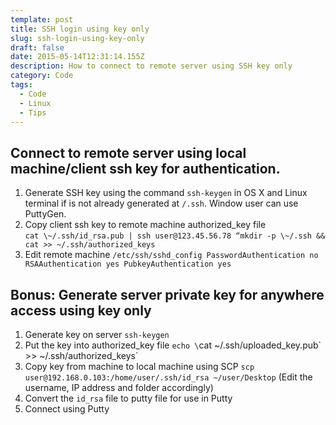 ```yaml
---
template: post
title: SSH login using key only
slug: ssh-login-using-key-only
draft: false
date: 2015-05-14T12:31:14.155Z
description: How to connect to remote server using SSH key only
category: Code
tags:
  - Code
  - Linux
  - Tips
---
```

## Connect to remote server using local machine/client ssh key for authentication.

1. Generate SSH key using the command `ssh-keygen` in OS X and Linux terminal if is not already generated at `/.ssh`. Window user can use PuttyGen.
2. Copy client ssh key to remote machine authorized_key file\
   `cat \~/.ssh/id_rsa.pub | ssh user@123.45.56.78 “mkdir -p \~/.ssh && cat >> ~/.ssh/authorized_keys`
3. Edit remote machine `/etc/ssh/sshd_config PasswordAuthentication no RSAAuthentication yes PubkeyAuthentication yes`

## Bonus: Generate server private key for anywhere access using key only

1. Generate key on server `ssh-keygen`
2. Put the key into authorized_key file `echo \`cat \~/.ssh/uploaded_key.pub\` >> \~/.ssh/authorized_keys`
3. Copy key from machine to local machine using SCP `scp user@192.168.0.103:/home/user/.ssh/id_rsa ~/user/Desktop`
(Edit the username, IP address and folder accordingly)
5. Convert the `id_rsa` file to putty file for use in Putty
6. Connect using Putty

